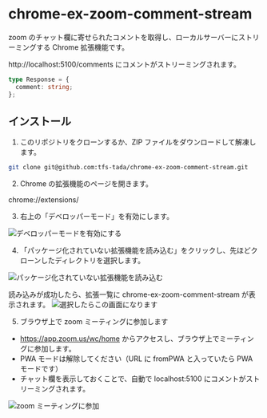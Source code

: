 # chrome-ex-zoom-comment-stream

zoom のチャット欄に寄せられたコメントを取得し、ローカルサーバーにストリーミングする Chrome 拡張機能です。

http://localhost:5100/comments にコメントがストリーミングされます。

```ts
type Response = {
  comment: string;
};
```

## インストール

1. このリポジトリをクローンするか、ZIP ファイルをダウンロードして解凍します。

```bash
git clone git@github.com:tfs-tada/chrome-ex-zoom-comment-stream.git
```

2. Chrome の拡張機能のページを開きます。

chrome://extensions/

3. 右上の「デベロッパーモード」を有効にします。

![デベロッパーモードを有効にする](https://github.com/tfs-tada/chrome-ex-zoom-comment-stream/assets/74394709/57f10218-b6c5-4c1c-9bb7-00ff3bfd2cf3)

4. 「パッケージ化されていない拡張機能を読み込む」をクリックし、先ほどクローンしたディレクトリを選択します。

![パッケージ化されていない拡張機能を読み込む](https://github.com/tfs-tada/chrome-ex-zoom-comment-stream/assets/74394709/e205954e-5164-4461-9d2e-6270213f07aa)

読み込みが成功したら、拡張一覧に chrome-ex-zoom-comment-stream が表示されます。
![選択したらこの画面になります](https://github.com/tfs-tada/chrome-ex-zoom-comment-stream/assets/74394709/9555efb6-91d2-40b7-aae0-8ea1c569919c)

5. ブラウザ上で zoom ミーティングに参加します

- https://app.zoom.us/wc/home からアクセスし、ブラウザ上でミーティングに参加します。
- PWA モードは解除してください（URL に fromPWA と入っていたら PWA モードです）
- チャット欄を表示しておくことで、自動で localhost:5100 にコメントがストリーミングされます。

![zoom ミーティングに参加](https://github.com/tfs-tada/chrome-ex-zoom-comment-stream/assets/74394709/798c3f19-06ff-41cf-be25-83205b89edb3)
